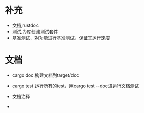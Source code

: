 # 补充

- 文档,rustdoc
- 测试,为库创建测试套件
- 基准测试，对功能进行基准测试，保证其运行速度

# 文档

- cargo doc 构建文档到target/doc

- cargo test 运行所有的test，用cargo test --doc进运行文档测试

- 文档注释
- 